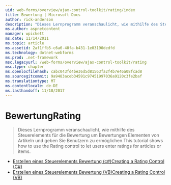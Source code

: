 ```yaml
---
uid: web-forms/overview/ajax-control-toolkit/rating/index
title: Bewertung | Microsoft Docs
author: rick-anderson
description: "Dieses Lernprogramm veranschaulicht, wie mithilfe des Steuerelements für die Bewertung um Bewertungen Elementen von Artikeln und geben Sie Benutzern zu ermöglichen."
ms.author: aspnetcontent
manager: wpickett
ms.date: 11/14/2011
ms.topic: article
ms.assetid: 2af1ffb5-c6a6-40fa-b431-1e03190dedfd
ms.technology: dotnet-webforms
ms.prod: .net-framework
msc.legacyurl: /web-forms/overview/ajax-control-toolkit/rating
msc.type: chapter
ms.openlocfilehash: cabc043fd4be36d5d81563fa2f4b7e46a08fcad8
ms.sourcegitcommit: 9a9483aceb34591c97451997036a9120c3fe2baf
ms.translationtype: MT
ms.contentlocale: de-DE
ms.lasthandoff: 11/10/2017
---
```

<a name="rating"></a><span data-ttu-id="1df79-103">Bewertung</span><span class="sxs-lookup"><span data-stu-id="1df79-103">Rating</span></span>
====================
> <span data-ttu-id="1df79-104">Dieses Lernprogramm veranschaulicht, wie mithilfe des Steuerelements für die Bewertung um Bewertungen Elementen von Artikeln und geben Sie Benutzern zu ermöglichen.</span><span class="sxs-lookup"><span data-stu-id="1df79-104">This tutorial shows how to use the Rating control to let users enter ratings for articles or items.</span></span>


- [<span data-ttu-id="1df79-105">Erstellen eines Steuerelements Bewertung (c#)</span><span class="sxs-lookup"><span data-stu-id="1df79-105">Creating a Rating Control (C#)</span></span>](creating-a-rating-control-cs.md)
- [<span data-ttu-id="1df79-106">Erstellen eines Steuerelements Bewertung (VB)</span><span class="sxs-lookup"><span data-stu-id="1df79-106">Creating a Rating Control (VB)</span></span>](creating-a-rating-control-vb.md)
